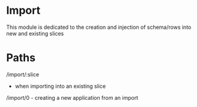 # Import

This module is dedicated to the creation and injection of schema/rows into new and existing slices

# Paths

/import/:slice

- when importing into an existing slice

/import/0 - creating a new application from an import
